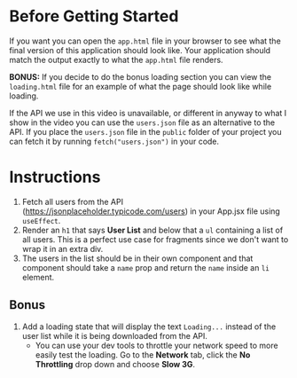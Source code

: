 # Before Getting Started

If you want you can open the `app.html` file in your browser to see what the final version of this application should look like. Your application should match the output exactly to what the `app.html` file renders.

**BONUS:** If you decide to do the bonus loading section you can view the `loading.html` file for an example of what the page should look like while loading.

If the API we use in this video is unavailable, or different in anyway to what I show in the video you can use the `users.json` file as an alternative to the API. If you place the `users.json` file in the `public` folder of your project you can fetch it by running `fetch("users.json")` in your code.


# Instructions

1. Fetch all users from the API (https://jsonplaceholder.typicode.com/users) in your App.jsx file using `useEffect`.
2. Render an `h1` that says **User List** and below that a `ul` containing a list of all users. This is a perfect use case for fragments since we don't want to wrap it in an extra div.
3. The users in the list should be in their own component and that component should take a `name` prop and return the `name` inside an `li` element.

## Bonus

1. Add a loading state that will display the text `Loading...` instead of the user list while it is being downloaded from the API.
    * You can use your dev tools to throttle your network speed to more easily test the loading. Go to the **Network** tab, click the **No Throttling** drop down and choose **Slow 3G**. 